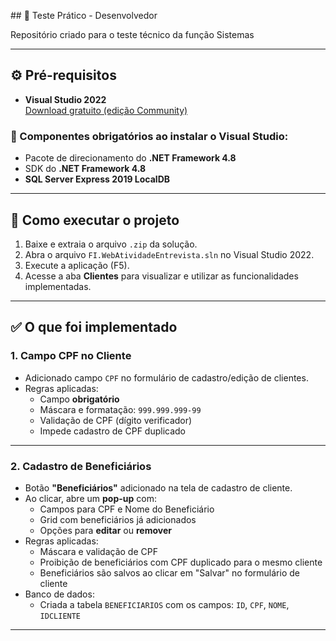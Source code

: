 ﻿﻿## 🧪 Teste Prático - Desenvolvedor

Repositório criado para o teste técnico da função Sistemas

---

## ⚙️ Pré-requisitos

- **Visual Studio 2022**  
  [Download gratuito (edição Community)](https://visualstudio.microsoft.com/pt-br/downloads/)

### 🔧 Componentes obrigatórios ao instalar o Visual Studio:

- Pacote de direcionamento do **.NET Framework 4.8**
- SDK do **.NET Framework 4.8**
- **SQL Server Express 2019 LocalDB**

---

## 🚀 Como executar o projeto

1. Baixe e extraia o arquivo `.zip` da solução.
2. Abra o arquivo `FI.WebAtividadeEntrevista.sln` no Visual Studio 2022.
3. Execute a aplicação (F5).
4. Acesse a aba **Clientes** para visualizar e utilizar as funcionalidades implementadas.

---

## ✅ O que foi implementado

### 1. Campo CPF no Cliente

- Adicionado campo `CPF` no formulário de cadastro/edição de clientes.
- Regras aplicadas:
  - Campo **obrigatório**
  - Máscara e formatação: `999.999.999-99`
  - Validação de CPF (dígito verificador)
  - Impede cadastro de CPF duplicado

---

### 2. Cadastro de Beneficiários

- Botão **"Beneficiários"** adicionado na tela de cadastro de cliente.
- Ao clicar, abre um **pop-up** com:
  - Campos para CPF e Nome do Beneficiário
  - Grid com beneficiários já adicionados
  - Opções para **editar** ou **remover**
- Regras aplicadas:
  - Máscara e validação de CPF
  - Proibição de beneficiários com CPF duplicado para o mesmo cliente
  - Beneficiários são salvos ao clicar em "Salvar" no formulário de cliente
- Banco de dados:
  - Criada a tabela `BENEFICIARIOS` com os campos: `ID`, `CPF`, `NOME`, `IDCLIENTE`

---
